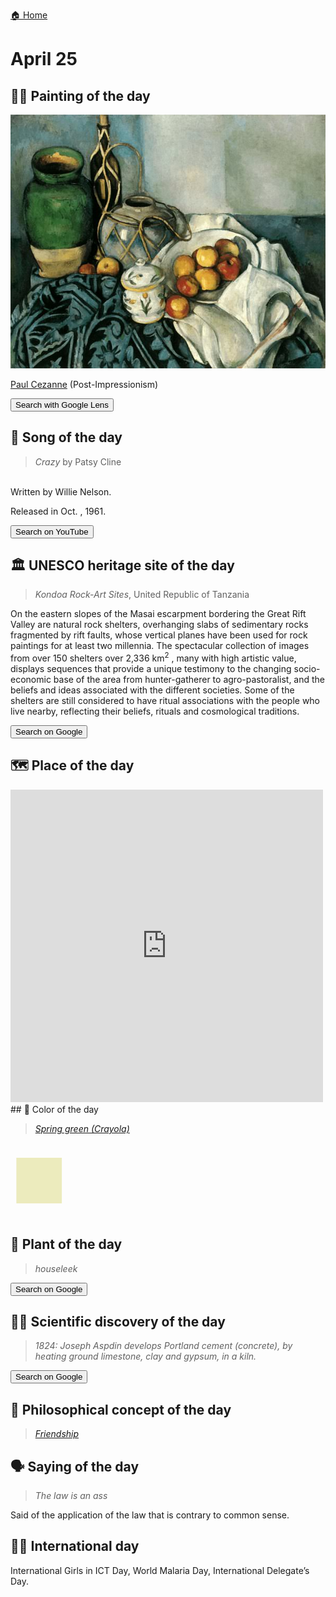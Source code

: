 
[🏠 Home](../../index.md)

# April 25

## 🧑‍🎨 Painting of the day

<img width="600" src="../img/Paul_Cezanne_1.jpg">

[Paul Cezanne](https://en.wikipedia.org/wiki/Paul_Cézanne) (Post-Impressionism)

<button class="btn btn-success"
onclick=" window.open('https://lens.google.com/uploadbyurl?url=https://iretes.github.io/one-a-day/data/img/Paul_Cezanne_1.jpg','_blank')">
Search with Google Lens
</button>

## 🎼 Song of the day

> *Crazy*
by Patsy Cline

<br />Written by Willie Nelson.

Released in Oct. , 1961.

<button class="btn btn-success"
onclick=" window.open('http://www.youtube.com/search?q=Crazy by Patsy Cline','_blank')">
Search on YouTube
</button>

## 🏛️ UNESCO heritage site of the day

> *Kondoa Rock-Art Sites*, United Republic of Tanzania

<p>On the eastern slopes of the Masai escarpment bordering the Great Rift Valley are natural rock shelters, overhanging slabs of sedimentary rocks fragmented by rift faults, whose vertical planes have been used for rock paintings for at least two millennia. The spectacular collection of images from over 150 shelters over 2,336 km<sup>2</sup> , many with high artistic value, displays sequences that provide a unique testimony to the changing socio-economic base of the area from hunter-gatherer to agro-pastoralist, and the beliefs and ideas associated with the different societies. Some of the shelters are still considered to have ritual associations with the people who live nearby, reflecting their beliefs, rituals and cosmological traditions.</p>

<button class="btn btn-success"
onclick=" window.open('http://www.google.com/search?q=Kondoa Rock-Art Sites','_blank')">
Search on Google
</button>

## 🗺️ Place of the day

<iframe
src="https://www.mapcrunch.com"
name="mapcrunch"
width="500"
height="500"
allowTransparency="true"
scrolling="no"
frameborder="0"
>
</iframe>
## 🎨 Color of the day

> *[Spring green (Crayola)](https://en.wikipedia.org/wiki/Spring_green_(color)#Spring_green_(traditional))*

<div style="color:#ECEBBD; font-size: 100px;">&#9632;</div>

## 🌿 Plant of the day

> *houseleek*

<button class="btn btn-success"
onclick=" window.open('http://www.google.com/search?q=houseleek','_blank')">
Search on Google
</button>

## 🧑‍🔬 Scientific discovery of the day

> *1824: Joseph Aspdin develops Portland cement (concrete), by heating ground limestone, clay and gypsum, in a kiln.*

<button class="btn btn-success"
onclick=" window.open('http://www.google.com/search?q=1824: Joseph Aspdin develops Portland cement (concrete), by heating ground limestone, clay and gypsum, in a kiln.','_blank')">
Search on Google
</button>

## 💭 Philosophical concept of the day

> *[Friendship](https://en.wikipedia.org/wiki/Friendship)*

## 🗣️ Saying of the day

> *The law is an ass*

Said of the application of the law that is contrary to common sense.

## 🏳️‍🌈 International day

International Girls in ICT Day, World Malaria Day, International Delegate’s Day.